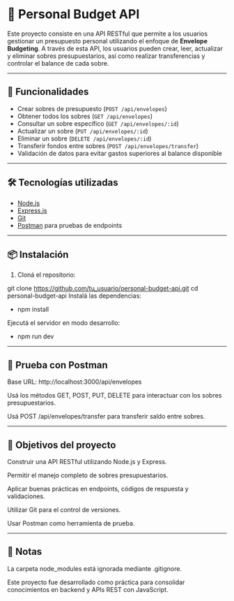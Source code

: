 # 💸 Personal Budget API

Este proyecto consiste en una API RESTful que permite a los usuarios gestionar un presupuesto personal utilizando el enfoque de **Envelope Budgeting**. A través de esta API, los usuarios pueden crear, leer, actualizar y eliminar sobres presupuestarios, así como realizar transferencias y controlar el balance de cada sobre.

---

## 🚀 Funcionalidades

- Crear sobres de presupuesto (`POST /api/envelopes`)
- Obtener todos los sobres (`GET /api/envelopes`)
- Consultar un sobre específico (`GET /api/envelopes/:id`)
- Actualizar un sobre (`PUT /api/envelopes/:id`)
- Eliminar un sobre (`DELETE /api/envelopes/:id`)
- Transferir fondos entre sobres (`POST /api/envelopes/transfer`)
- Validación de datos para evitar gastos superiores al balance disponible

---

## 🛠 Tecnologías utilizadas

- [Node.js](https://nodejs.org/)
- [Express.js](https://expressjs.com/)
- [Git](https://git-scm.com/)
- [Postman](https://www.postman.com/) para pruebas de endpoints

---

## 📦 Instalación

1. Cloná el repositorio:

git clone https://github.com/tu_usuario/personal-budget-api.git
cd personal-budget-api
Instalá las dependencias:

- npm install

Ejecutá el servidor en modo desarrollo:

- npm run dev

---

## 📮 Prueba con Postman
Base URL: http://localhost:3000/api/envelopes

Usá los métodos GET, POST, PUT, DELETE para interactuar con los sobres presupuestarios.

Usá POST /api/envelopes/transfer para transferir saldo entre sobres.

---

## 📘 Objetivos del proyecto
Construir una API RESTful utilizando Node.js y Express.

Permitir el manejo completo de sobres presupuestarios.

Aplicar buenas prácticas en endpoints, códigos de respuesta y validaciones.

Utilizar Git para el control de versiones.

Usar Postman como herramienta de prueba.

---

## 🧾 Notas
La carpeta node_modules está ignorada mediante .gitignore.

Este proyecto fue desarrollado como práctica para consolidar conocimientos en backend y APIs REST con JavaScript.

